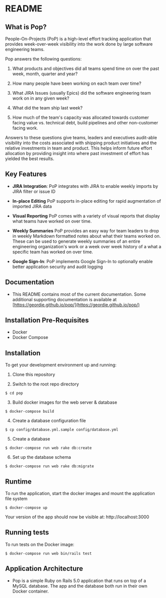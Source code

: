 # README

## What is Pop?

People-On-Projects (PoP) is a high-level effort tracking application that provides week-over-week visibility into the work done by large software engineering teams.

Pop answers the following questions:

1. What products and objectives did all teams spend time on over the past week, month, quarter and year?

2. How many people have been working on each team over time?

3. What JIRA Issues (usually Epics) did the software engineering team work on in any given week?

4. What did the team ship last week?

5. How much of the team's capacity was allocated towards customer facing value vs. technical debt, build pipelines and other non-customer facing work.

Answers to these questions give teams, leaders and executives audit-able visibility into the costs associated with shipping product initiatives and the relative investments in team and product. This helps inform future effort allocation by providing insight into where past investment of effort has yielded the best results.

## Key Features

* **JIRA Integration**: PoP integrates with JIRA to enable weekly imports by JIRA filter or issue ID

* **In-place Editing** PoP supports in-place editing for rapid augmentation of imported JIRA data

* **Visual Reporting** PoP comes with a variety of visual reports that display what teams have worked on over time.

* **Weekly Summaries** PoP provides an easy way for team leaders to drop in weekly Markdown formatted notes about what their teams worked on. These can be used to generate weekly summaries of an entire engineering organization's work or a week over week history of a what a specific team has worked on over time.

* **Google Sign-In**: PoP implements Google Sign-In to optionally enable better application security and audit logging

## Documentation

* This README contains most of the current documentation. Some additional supporting documentation is available at [https://geordie.github.io/pop/](https://geordie.github.io/pop/)

## Installation Pre-Requisites

* Docker
* Docker Compose

## Installation

To get your development environment up and running:

1. Clone this repository

2. Switch to the root repo directory

```
$ cd pop
```

3. Build docker images for the web server & database

```
$ docker-compose build
```

4. Create a database configuration file

```
$ cp config/database.yml.sample config/database.yml
```

5. Create a database

```
$ docker-compose run web rake db:create
```

6. Set up the database schema
    
```
$ docker-compose run web rake db:migrate
```

## Runtime


To run the application, start the docker images and mount the application file system

```
$ docker-compose up
```

Your version of the app should now be visible at: http://localhost:3000

## Running tests

To run tests on the Docker image:

```
$ docker-compose run web bin/rails test
```

## Application Architecture

* Pop is a simple Ruby on Rails 5.0 application that runs on top of a MySQL database. The app and the database both run in their own Docker container.
